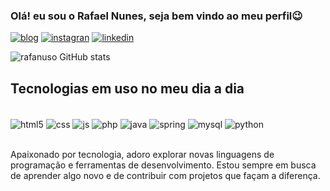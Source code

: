 
### Olá! eu sou o Rafael Nunes, seja bem vindo ao meu perfil😉

[![blog](https://img.shields.io/badge/website-000000?style=for-the-badge&logo=About.me&logoColor=white
)](https://urubu.ong.br)
[![instagran](https://img.shields.io/badge/Instagram-E4405F?style=for-the-badge&logo=instagram&logoColor=white
)](https://instagram.com/urubu.ong)
[![linkedin](https://img.shields.io/badge/LinkedIn-0077B5?style=for-the-badge&logo=linkedin&logoColor=white
)](https://www.linkedin.com/in/rafael-nunes-3416022a5/)


![rafanuso GitHub stats](https://github-readme-stats.vercel.app/api?username=rafanuso&show_icons=true&theme=radical)

## Tecnologias em uso no meu dia a dia

<div style="display: inline_block"><br/>
<img align="center" alt="html5" src="https://img.shields.io/badge/HTML5-E34F26?style=for-the-badge&logo=html5&logoColor=white">
<img align="center" alt="css" src="https://img.shields.io/badge/CSS3-1572B6?style=for-the-badge&logo=css3&logoColor=white">
<img align="center" alt="js" src="https://img.shields.io/badge/JavaScript-F7DF1E?style=for-the-badge&logo=javascript&logoColor=black">
<img align="center" alt="php" src="https://img.shields.io/badge/PHP-777BB4?style=for-the-badge&logo=php&logoColor=white">
<img align="center" alt="java" src="https://img.shields.io/badge/Java-ED8B00?style=for-the-badge&logo=openjdk&logoColor=white">
<img align="center" alt="spring" src="https://img.shields.io/badge/Spring-6DB33F?style=for-the-badge&logo=spring&logoColor=white">
<img align="center" alt="mysql" src="https://img.shields.io/badge/MySQL-00000F?style=for-the-badge&logo=mysql&logoColor=white">
<img align="center" alt="python" src="https://img.shields.io/badge/Python-14354C?style=for-the-badge&logo=python&logoColor=white">

</div><br/>


Apaixonado por tecnologia, adoro explorar novas linguagens de programação e ferramentas de desenvolvimento. Estou sempre em busca de aprender algo novo e de contribuir com projetos que façam a diferença.
